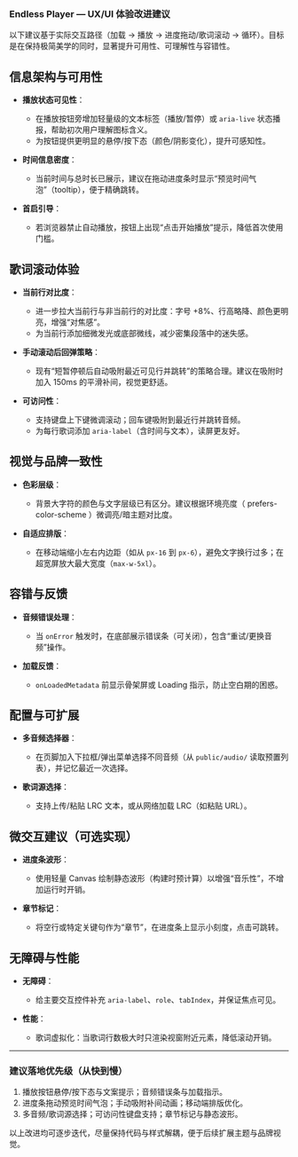 ### Endless Player — UX/UI 体验改进建议

以下建议基于实际交互路径（加载 → 播放 → 进度拖动/歌词滚动 → 循环）。目标是在保持极简美学的同时，显著提升可用性、可理解性与容错性。

## 信息架构与可用性

- **播放状态可见性**：
  - 在播放按钮旁增加轻量级的文本标签（播放/暂停）或 `aria-live` 状态播报，帮助初次用户理解图标含义。
  - 为按钮提供更明显的悬停/按下态（颜色/阴影变化），提升可感知性。

- **时间信息密度**：
  - 当前时间与总时长已展示，建议在拖动进度条时显示“预览时间气泡”（tooltip），便于精确跳转。

- **首启引导**：
  - 若浏览器禁止自动播放，按钮上出现“点击开始播放”提示，降低首次使用门槛。

## 歌词滚动体验

- **当前行对比度**：
  - 进一步拉大当前行与非当前行的对比度：字号 +8%、行高略降、颜色更明亮，增强“对焦感”。
  - 为当前行添加细微发光或底部微线，减少密集段落中的迷失感。

- **手动滚动后回弹策略**：
  - 现有“短暂停顿后自动吸附最近可见行并跳转”的策略合理。建议在吸附时加入 150ms 的平滑补间，视觉更舒适。

- **可访问性**：
  - 支持键盘上下键微调滚动；回车键吸附到最近行并跳转音频。
  - 为每行歌词添加 `aria-label`（含时间与文本），读屏更友好。

## 视觉与品牌一致性

- **色彩层级**：
  - 背景大字符的颜色与文字层级已有区分。建议根据环境亮度（ prefers-color-scheme ）微调亮/暗主题对比度。

- **自适应排版**：
  - 在移动端缩小左右内边距（如从 `px-16` 到 `px-6`），避免文字换行过多；在超宽屏放大最大宽度（`max-w-5xl`）。

## 容错与反馈

- **音频错误处理**：
  - 当 `onError` 触发时，在底部展示错误条（可关闭），包含“重试/更换音频”操作。

- **加载反馈**：
  - `onLoadedMetadata` 前显示骨架屏或 Loading 指示，防止空白期的困惑。

## 配置与可扩展

- **多音频选择器**：
  - 在页脚加入下拉框/弹出菜单选择不同音频（从 `public/audio/` 读取预置列表），并记忆最近一次选择。

- **歌词源选择**：
  - 支持上传/粘贴 LRC 文本，或从网络加载 LRC（如粘贴 URL）。

## 微交互建议（可选实现）

- **进度条波形**：
  - 使用轻量 Canvas 绘制静态波形（构建时预计算）以增强“音乐性”，不增加运行时开销。

- **章节标记**：
  - 将空行或特定关键句作为“章节”，在进度条上显示小刻度，点击可跳转。

## 无障碍与性能

- **无障碍**：
  - 给主要交互控件补充 `aria-label`、`role`、`tabIndex`，并保证焦点可见。

- **性能**：
  - 歌词虚拟化：当歌词行数极大时只渲染视窗附近元素，降低滚动开销。

---

### 建议落地优先级（从快到慢）

1. 播放按钮悬停/按下态与文案提示；音频错误条与加载指示。
2. 进度条拖动预览时间气泡；手动吸附补间动画；移动端排版优化。
3. 多音频/歌词源选择；可访问性键盘支持；章节标记与静态波形。

以上改进均可逐步迭代，尽量保持代码与样式解耦，便于后续扩展主题与品牌视觉。

